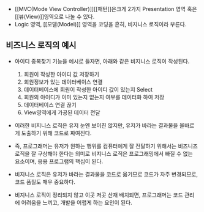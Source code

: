 - [[MVC(Mode View Controller)]][[패턴]]은크게 2가지 Presentation 영역 혹은 [[뷰(View)]]영역으로 나눌 수 있다.
- Logic 영역, [[모델(Model)]] 영역을 코딩을 흔히, 비지니스 로직이라 부른다.

## 비즈니스 로직의 예시

- 아이디 중복찾기 기능을 예시로 들자면, 아래와 같은 비지니스 로직이 작성된다.
	1. 회원이 작성한 아이디 값 저장하기
	2. 회원정보가 있는 데이터베이스 연결
	3. 데이터베이스에 회원이 작성한 아이디 값이 있는지 Select
	4. 회원의 아이디가 이미 있는지 없는지 여부를 데이터화 하여 저장 
	5. 데이터베이스 연결 끊기
	6. View영역에게 가공된 데이터 전달

- 이러한 비지니스 로직은 유저 눈엔 보이진 않지만, 유저가 바라는 결과물을 올바르게 도출하기 위해 코드로 짜여진다.

- 즉, 프로그래머는 유저가 원하는 행위를 컴퓨터에게 잘 전달하기 위해서는 비즈니즈 로직을 잘 구상해야 한다는 의미로 비지니스 로직은 프로그래밍에서 빠질 수 없는 요소이며, 응용 프로그램의 핵심이 된다.

- 비지니스 로직은 유저가 바라는 결과물을 코드로 옮기므로 코드가 자주 변경되므로, 코드 품질도 매우 중요하다. 
- 비지니스 로직이 정리되지 않고 이곳 저곳 산재 배치되면, 프로그래머는 코드 관리에 어려움을 느끼고, 개발을 어렵게 하는 요인이 된다.


